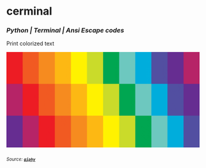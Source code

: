 # cerminal
### *Python | Terminal | Ansi Escape codes*

Print colorized text



<img src=https://github.com/gurukiran07/cerminal/blob/master/gifs/cerminal_gif.gif width=2000 height=250/>

<sub> *Source: [**`giphy`**](https://media.giphy.com/media/koyjGfQHIZQKk/giphy.gif)*</sub>
